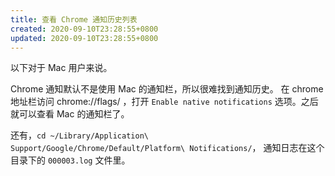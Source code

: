```yaml
---
title: 查看 Chrome 通知历史列表
created: 2020-09-10T23:28:55+0800
updated: 2020-09-10T23:28:55+0800
---
```



以下对于 Mac 用户来说。

Chrome 通知默认不是使用 Mac 的通知栏，所以很难找到通知历史。
在 chrome 地址栏访问 chrome://flags/ ，打开 `Enable native notifications` 选项。之后就可以查看 Mac 的通知栏了。

还有，`cd ~/Library/Application\ Support/Google/Chrome/Default/Platform\ Notifications/`，
通知日志在这个目录下的 `000003.log` 文件里。
